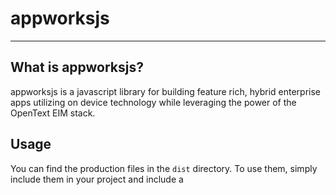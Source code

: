 # appworksjs

----
## What is appworksjs?

appworksjs is a javascript library for building feature rich, hybrid enterprise apps utilizing on device technology while leveraging the power of the OpenText EIM stack.

## Usage
You can find the production files in the ````dist```` directory. To use them, simply include them in your project and include a <script> tag in your html to reference them.

If you are deploying an app to the gateway, the gateway will automatically add appworks.min.js to the root of your project, so make sure your script tag looks like this:

````<script src="appworks.min.js"></script>````

----
## Build
To build the compressed, minified appworks.js source and the uncompressed, commented code, open up your terminal at the appworksjs directory and type in the following commands

````npm install````

This will install of the dependencies required to build the library.

To build appworks-js

````grunt````

The final file can be found in ````dist/appworks.min.js```` and ````dist/appworks.js```` 